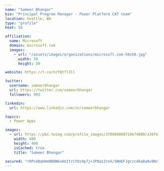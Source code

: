 ```yaml
---
name: "Sameer Bhangar"
bio: "Principal Program Manager - Power Platform CAT team"
location: Seattle, WA
type: "profile"
heat: 50

affiliation:
  name: Microsoft
  domain: microsoft.com
  images:
    - url: "/assets/images/organizations/microsoft.com-50x50.jpg"
      width: 50
      height: 50

website: https://t.co/nrTQtfl3ll

twitter:
  username: sameerbhangar
  url: https://twitter.com/sameerbhangar
  followers: 993

linkedin:
  url: https://www.linkedin.com/in/sameerbhangar

topics:
  - Power Apps

images:
  - url: https://pbs.twimg.com/profile_images/378800000719674009/a36fe7ddfab1778b76e5793772e43798_400x400.jpeg
    width: 400
    height: 400
    isCached: true
    title: "Sameer Bhangar"

secured: "r0Px4BqHmmNBBN6xHnItrCYUz4pfj+JP8atZreX/5NHEFJgrzcdkq8a0v8NrITHTOoOOWbCZgK7LI2v5gU1bPPSGaZpVeP9VCSf00o0XB5zog4bjJo9wNzb9HNGQS2uwdeZuPZTaH+192jUV5y4zNVNofOBm1NXOL8AMwxTp8KXG8hrGO2pvaPMcDHS+JS/irtlzG7sGG7oPIYFagyqX91vRwmOY7sMMm4MUAC/kbIEC4Nhe3gclsff4cBs4fCXj4O48E7mKJDR/QiiLU2xx3bCOXfAJv6Xp8xrhIWPDnJUXois77ej45dDJj9QNuVjVN37nSnASMGE7cwDaYW74bL9PiVifv0u7GjTi017aoea16NBMBmP2BEbskAzp5hA7Yb7L4rQGedrOcY9dm36XyQ==;rhmBkuvDqImxiBgOWoOhiw=="
---
```


